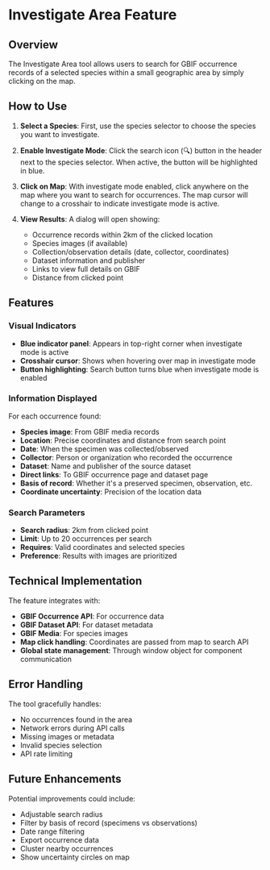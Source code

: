 # Investigate Area Feature

## Overview
The Investigate Area tool allows users to search for GBIF occurrence records of a selected species within a small geographic area by simply clicking on the map.

## How to Use

1. **Select a Species**: First, use the species selector to choose the species you want to investigate.

2. **Enable Investigate Mode**: Click the search icon (🔍) button in the header next to the species selector. When active, the button will be highlighted in blue.

3. **Click on Map**: With investigate mode enabled, click anywhere on the map where you want to search for occurrences. The map cursor will change to a crosshair to indicate investigate mode is active.

4. **View Results**: A dialog will open showing:
   - Occurrence records within 2km of the clicked location
   - Species images (if available)
   - Collection/observation details (date, collector, coordinates)
   - Dataset information and publisher
   - Links to view full details on GBIF
   - Distance from clicked point

## Features

### Visual Indicators
- **Blue indicator panel**: Appears in top-right corner when investigate mode is active
- **Crosshair cursor**: Shows when hovering over map in investigate mode
- **Button highlighting**: Search button turns blue when investigate mode is enabled

### Information Displayed
For each occurrence found:
- **Species image**: From GBIF media records
- **Location**: Precise coordinates and distance from search point  
- **Date**: When the specimen was collected/observed
- **Collector**: Person or organization who recorded the occurrence
- **Dataset**: Name and publisher of the source dataset
- **Direct links**: To GBIF occurrence page and dataset page
- **Basis of record**: Whether it's a preserved specimen, observation, etc.
- **Coordinate uncertainty**: Precision of the location data

### Search Parameters
- **Search radius**: 2km from clicked point
- **Limit**: Up to 20 occurrences per search
- **Requires**: Valid coordinates and selected species
- **Preference**: Results with images are prioritized

## Technical Implementation

The feature integrates with:
- **GBIF Occurrence API**: For occurrence data
- **GBIF Dataset API**: For dataset metadata  
- **GBIF Media**: For species images
- **Map click handling**: Coordinates are passed from map to search API
- **Global state management**: Through window object for component communication

## Error Handling

The tool gracefully handles:
- No occurrences found in the area
- Network errors during API calls
- Missing images or metadata
- Invalid species selection
- API rate limiting

## Future Enhancements

Potential improvements could include:
- Adjustable search radius
- Filter by basis of record (specimens vs observations)
- Date range filtering
- Export occurrence data
- Cluster nearby occurrences
- Show uncertainty circles on map
